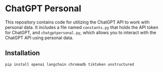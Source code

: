 # ChatGPT Personal

This repository contains code for utilizing the ChatGPT API to work with personal data. It includes a file named `constants.py` that holds the API token for ChatGPT, and `chatgptpersonal.py`, which allows you to interact with the ChatGPT API using personal data.

## Installation

```shell
pip install openai langchain chromadb tiktoken unstructured

